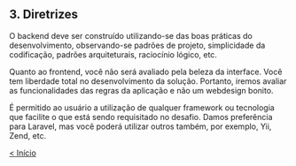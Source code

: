 ## 3. Diretrizes

O backend deve ser construído utilizando-se das boas práticas do desenvolvimento, observando-se padrões de projeto, simplicidade da codificação, padrões arquiteturais, raciocínio lógico, etc.

Quanto ao frontend, você não será avaliado pela beleza da interface. Você tem liberdade total no desenvolvimento da solução. Portanto, iremos avaliar as funcionalidades das regras da aplicação e não um webdesign bonito.

É permitido ao usuário a utilização de qualquer framework ou tecnologia que facilite o que está sendo requisitado no desafio. Damos preferência para Laravel, mas você poderá utilizar outros também, por exemplo, Yii, Zend, etc. 

[< Início](../../README.md)
